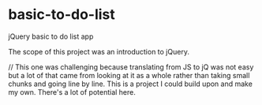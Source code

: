 # basic-to-do-list

jQuery basic to do list app

The scope of this project was an introduction to jQuery.

//
This one was challenging because translating from JS to jQ was not easy but a lot of that came from looking at it as a whole rather than taking small chunks and going line by line.
This is a project I could build upon and make my own. There's a lot of potential here.
